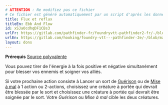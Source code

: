 ```yaml
---
# ATTENTION : Ne modifiez pas ce fichier
# Ce fichier est généré automatiquement par un script d'après les données du module Foundry VTT officiel et de sa traduction
title: Flux et reflux
titleEn: Ebb And Flow
id: xSJaOcdhqDF1CBs3
urlFr: https://gitlab.com/pathfinder-fr/foundryvtt-pathfinder2-fr/-/blob/master/data/feats/xSJaOcdhqDF1CBs3.htm
urlEn: https://gitlab.com/hooking/foundry-vtt---pathfinder-2e/-/blob/master/packs/data/feats.db/ebb-and-flow.json
layout: dons
---
```

**Prérequis** [Source polyvalente](source-polyvalente.html)

Vous pouvez tirer de l'énergie à la fois positive et négative simultanément pour blesser vos ennemis et soigner vos alliés.

Si votre prochaine action consiste à Lancer un sort de [Guérison](../sorts/guérison.html) ou de [Mise à mal](../sorts/mise-à-mal.html) à  1 action ou 2-actions, choisissez une créature à portée qui devrait être blessée par le sort et choisissez une créature à portée qui devrait être soignée par le sort. Votre *Guérison* ou *Mise à mal* cible les deux créatures.

